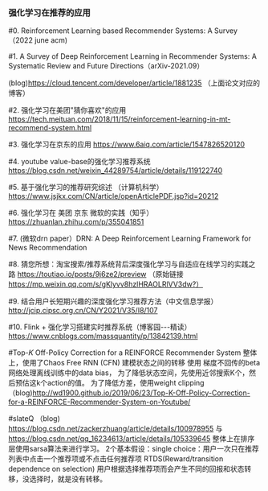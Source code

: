 ### 强化学习在推荐的应用

#0. Reinforcement Learning based Recommender Systems: A Survey （2022 june acm)

#1. A Survey of Deep Reinforcement Learning in Recommender Systems: A Systematic Review and Future Directions（arXiv-2021.09）
  
 (blog)https://cloud.tencent.com/developer/article/1881235   （上面论文对应的博客）
 
 
#2. 强化学习在美团"猜你喜欢"的应用 https://tech.meituan.com/2018/11/15/reinforcement-learning-in-mt-recommend-system.html

#3. 强化学习在京东的应用 https://www.6aiq.com/article/1547826520120

#4. youtube value-base的强化学习推荐系统 https://blog.csdn.net/weixin_44289754/article/details/119122740

#5. 基于强化学习的推荐研究综述 （计算机科学）https://www.jsjkx.com/CN/article/openArticlePDF.jsp?id=20212

#6. 强化学习在 美团 京东 微软的实践（知乎） https://zhuanlan.zhihu.com/p/355041851

#7. (微软drn paper）DRN: A Deep Reinforcement Learning Framework for News Recommendation

#8. 猜您所想：淘宝搜索/推荐系统背后深度强化学习与自适应在线学习的实践之路 https://toutiao.io/posts/9j6ze2/preview （原始链接 https://mp.weixin.qq.com/s/gKlyvv8hzlHRAOLRlVV3dw?）

#9. 结合用户长短期兴趣的深度强化学习推荐方法（中文信息学报）  http://jcip.cipsc.org.cn/CN/Y2021/V35/I8/107

#10. Flink + 强化学习搭建实时推荐系统（博客园---精读）  https://www.cnblogs.com/massquantity/p/13842139.html

#Top-𝐾 Off-Policy Correction for a REINFORCE Recommender System
  整体上，使用了Chaos Free RNN (CFN) 建模状态之间的转移
  使用 梯度不回传的beta网络处理离线训练中的data bias，
  为了降低状态空间，先使用近邻搜索K个，然后预估这k个action的值。
  为了降低方差，使用weight clipping
  （blog)http://wd1900.github.io/2019/06/23/Top-K-Off-Policy-Correction-for-a-REINFORCE-Recommender-System-on-Youtube/
  
 #slateQ （blog) https://blog.csdn.net/zackerzhuang/article/details/100978955   与 https://blog.csdn.net/qq_16234613/article/details/105339645
    整体上在排序层使用sarsa算法来进行学习。
    2个基本假设：single choice：用户一次只在推荐列表中点击一个推荐项或不点击任何推荐项
               RTDS(Reward/transition dependence on selection) 用户根据选择推荐项而会产生不同的回报和状态转移，没选择时，就是没有转移。
 

